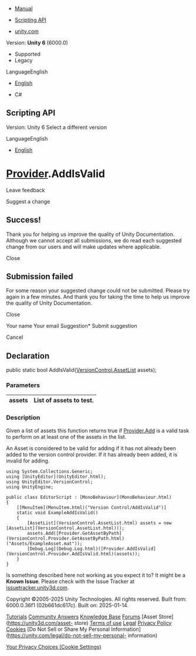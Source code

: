 [ ]()

  * [Manual](../Manual/index.html)
  * [Scripting API](../ScriptReference/index.html)

  * [unity.com](https://unity.com/)

Version: **Unity 6** (6000.0)

  * Supported
  * Legacy

LanguageEnglish

  * [English]()

  * C#

[ ](https://docs.unity3d.com)

## Scripting API

Version: Unity 6 Select a different version

LanguageEnglish

  * [English]()

#  [Provider](VersionControl.Provider.html).AddIsValid

Leave feedback

Suggest a change

## Success!

Thank you for helping us improve the quality of Unity Documentation. Although
we cannot accept all submissions, we do read each suggested change from our
users and will make updates where applicable.

Close

## Submission failed

For some reason your suggested change could not be submitted. Please <a>try
again</a> in a few minutes. And thank you for taking the time to help us
improve the quality of Unity Documentation.

Close

Your name Your email Suggestion* Submit suggestion

Cancel

[ ]()

## Declaration

public static bool
AddIsValid([VersionControl.AssetList](VersionControl.AssetList.html) assets);

### Parameters

assets | List of assets to test.  
---|---  
  
### Description

Given a list of assets this function returns true if
[Provider.Add](VersionControl.Provider.Add.html) is a valid task to perform on
at least one of the assets in the list.

An Asset is considered to be valid for adding if it has not already been added
to the version control provider. If it has already been added, it is invalid
for adding.

    
    
    using System.Collections.Generic;
    using [UnityEditor](UnityEditor.html);
    using UnityEditor.VersionControl;
    using UnityEngine;  
      
    public class EditorScript : [MonoBehaviour](MonoBehaviour.html)
    {
        [[MenuItem](MenuItem.html)("Version Control/AddIsValid")]
        static void ExampleAddIsValid()
        {
            [AssetList](VersionControl.AssetList.html) assets = new [AssetList](VersionControl.AssetList.html)();
            assets.Add([Provider.GetAssetByPath](VersionControl.Provider.GetAssetByPath.html)("Assets/ExampleAsset.mat"));
            [Debug.Log](Debug.Log.html)([Provider.AddIsValid](VersionControl.Provider.AddIsValid.html)(assets));
        }
    }
    

Is something described here not working as you expect it to? It might be a
**Known Issue**. Please check with the Issue Tracker at
[issuetracker.unity3d.com](https://issuetracker.unity3d.com).

Copyright ©2005-2025 Unity Technologies. All rights reserved. Built from:
6000.0.36f1 (02b661dc617c). Built on: 2025-01-14.

[Tutorials](https://unity3d.com/learn) [Community
Answers](https://answers.unity3d.com) [Knowledge
Base](https://support.unity3d.com/hc/en-us)
[Forums](https://forum.unity3d.com) [Asset Store](https://unity3d.com/asset-
store) [Terms of use](https://docs.unity3d.com/Manual/TermsOfUse.html)
[Legal](https://unity.com/legal) [Privacy
Policy](https://unity.com/legal/privacy-policy)
[Cookies](https://unity.com/legal/cookie-policy) [Do Not Sell or Share My
Personal Information](https://unity.com/legal/do-not-sell-my-personal-
information)

[Your Privacy Choices (Cookie Settings)](javascript:void\(0\);)

